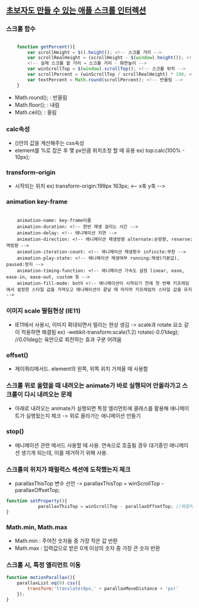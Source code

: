 ## [초보자도 만들 수 있는 애플 스크롤 인터렉션](https://www.inflearn.com/course/%EC%95%A0%ED%94%8C-%EC%8A%A4%ED%81%AC%EB%A1%A4-%EC%9D%B8%ED%84%B0%EB%A0%89%EC%85%98-%EC%9E%90%EB%B0%94%EC%8A%A4%ED%81%AC%EB%A6%BD%ED%8A%B8#curriculum)

### 스크롤 함수

```javaScript

    function getPercent(){
        var scrollHeight = $().height(); <!-- 스크롤 거리 -->
        var scrollRealHeight = (scrollHeight - $(window).height()); <!-- 스크롤 할 실제 거리 -->
        <!-- 실제 스크롤 할 거리 = 스크롤 거리 - 화면높이 -->
        var winScrollTop = $(window).scrollTop(); <!-- 스크롤 위치 -->
        var scrollPercent = (winScrollTop / scrollRealHeight) * 100; <!-- 백분율 구하기 -->
        var textPercent = Math.round(scrollPercent); <!-- 반올림 -->
    }

```

- Math.round(); : 반올림
- Math.floor(); : 내림
- Math.ceil(); : 올림

### calc속성
- ()안의 값을 계산해주는 css속성
- element를 %로 잡은 후 몇 px만큼 위치조정 할 때 유용 
ex) top:calc(100% - 10px);

### transform-origin 
- 시작되는 위치
ex) transform-origin:199px 163px;
                <-- x축     y축 -->

### animation key-frame

```git

    animation-name: key-frame이름
    animation-duration: <!-- 한번 재생 걸리는 시간 -->
    animation-delay: <!-- 애니메이션 지연 -->
    animation-direction: <!-- 애니메이션 재생방향 alternate:순방향, reserve:역방향 -->
    animation-iteration-count: <!-- 애니메이션 재생횟수 infinite:무한 -->
    animation-play-state: <!-- 애니메이션 재생여부 running:재생(기본값), paused:정지 -->
    animation-timing-function: <!-- 애니메이션 가속도 설정 linear, ease, ease-in, ease-out, custom 등 -->
    animation-fill-mode: both <!-- 애니메이션이 시작되기 전에 첫 번째 키프레임에서 설정한 스타일 값을 가져오고 애니메이션이 끝날 때 마지막 키프레임의 스타일 값을 유지 -->

```

### 이미지 scale 떨림현상 (IE11)
- IE11에서 사용시, 이미지 확대되면서 떨리는 현상 생김 -> scale과 rotate 요소 같이 적용하면 해결됨 ex) -webkit-transform:scale(1.2) rotate(-0.01deg); //0.01deg는 육안으로 회전하는 효과 구분 어려움

### offset()
- 제이쿼리메서드. element의 왼쪽, 위쪽 위치 가져올 때 사용함

### 스크롤 위로 올렸을 때 내려오는 animate가 바로 실행되어 안올라가고 스크롤이 다시 내려오는 문제
- 아래로 내려오는 animate가 실행되면 특정 엘리먼트에 클래스를 활용해 애니메이트가 실행됬는지 체크 -> 위로 올라가는 애니메이션 만들기

### stop()
- 애니메이션 관련 메서드 사용할 때 사용. 연속으로 호출될 경우 대기중인 애니메이션 생기게 되는데, 이를 제거하기 위해 사용.

### 스크롤의 위치가 패럴럭스 섹션에 도착했는지 체크
- parallaxThisTop 변수 선언 -> parallaxThisTop = winScrollTop - parallaxOffsetTop; 

```javaScript
function setProperty(){
    		parallaxThisTop = winScrollTop - parallaxOffsetTop; //패럴럭스가 시작될 위치값을 구함.
}
```

### Math.min, Math.max
- Math.min : 주어진 숫자들 중 가장 작은 값 반환
- Math.max : 입력값으로 받은 0개 이상의 숫자 중 가장 큰 숫자 반환

### 스크롤 시, 특정 엘리먼트 이동 
```javaScript
function motionParallax(){
    parallaxList.eq(0).css({
        transform:'translate(0px,' + parallaxMoveDistance + 'px)'
    });
}
```